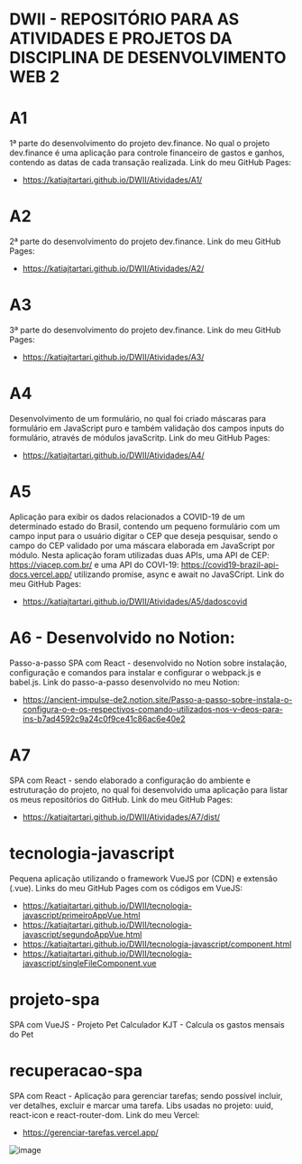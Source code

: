 # DWII - REPOSITÓRIO PARA AS ATIVIDADES E PROJETOS DA DISCIPLINA DE DESENVOLVIMENTO WEB 2


# A1
1ª parte do desenvolvimento do projeto dev.finance. No qual o projeto dev.finance é uma aplicação para controle financeiro de gastos e ganhos, contendo as datas de cada transação realizada.
Link do meu GitHub Pages: 
* https://katiajtartari.github.io/DWII/Atividades/A1/

# A2 
2ª parte do desenvolvimento do projeto dev.finance. 
Link do meu GitHub Pages: 
* https://katiajtartari.github.io/DWII/Atividades/A2/

# A3 
3ª parte do desenvolvimento do projeto dev.finance. 
Link do meu GitHub Pages: 
* https://katiajtartari.github.io/DWII/Atividades/A3/

# A4 
Desenvolvimento de um formulário, no qual foi criado máscaras para formulário em JavaScript puro e também validação dos campos inputs do formulário, através de módulos javaScritp.
Link do meu GitHub Pages: 
* https://katiajtartari.github.io/DWII/Atividades/A4/

# A5 
Aplicação para exibir os dados relacionados a COVID-19 de um determinado estado do Brasil, contendo um pequeno formulário com um campo input para o usuário digitar o CEP que deseja pesquisar, sendo o campo do CEP validado por uma máscara elaborada em JavaScript por módulo. Nesta aplicação foram utilizadas duas APIs, uma API de CEP: https://viacep.com.br/ e uma API do COVI-19: https://covid19-brazil-api-docs.vercel.app/ utilizando promise, async e await no JavaSCript.
Link do meu GitHub Pages: 
* https://katiajtartari.github.io/DWII/Atividades/A5/dadoscovid

# A6 - Desenvolvido no Notion:  
Passo-a-passo SPA com React - desenvolvido no Notion sobre instalação, configuração e comandos para instalar e configurar o webpack.js e babel.js. 
Link do passo-a-passo desenvolvido no meu Notion: 
* https://ancient-impulse-de2.notion.site/Passo-a-passo-sobre-instala-o-configura-o-e-os-respectivos-comando-utilizados-nos-v-deos-para-ins-b7ad4592c9a24c0f9ce41c86ac6e40e2

# A7 
SPA com React - sendo elaborado a configuração do ambiente e estruturação do projeto, no qual foi desenvolvido uma aplicação para listar os meus repositórios do GitHub. 
Link do meu GitHub Pages: 
* https://katiajtartari.github.io/DWII/Atividades/A7/dist/

# tecnologia-javascript 
Pequena aplicação utilizando o framework VueJS por (CDN) e extensão (.vue).
Links do meu GitHub Pages com os códigos em VueJS: 
* https://katiajtartari.github.io/DWII/tecnologia-javascript/primeiroAppVue.html  
* https://katiajtartari.github.io/DWII/tecnologia-javascript/segundoAppVue.html   
* https://katiajtartari.github.io/DWII/tecnologia-javascript/component.html   
* https://katiajtartari.github.io/DWII/tecnologia-javascript/singleFileComponent.vue

# projeto-spa
SPA com VueJS - Projeto Pet Calculador KJT - Calcula os gastos mensais do Pet

# recuperacao-spa
SPA com React - Aplicação para gerenciar tarefas; sendo possível incluir, ver detalhes, excluir e marcar uma tarefa.
Libs usadas no projeto: uuid, react-icon e react-router-dom.
Link do meu Vercel:
* https://gerenciar-tarefas.vercel.app/

![image](https://user-images.githubusercontent.com/70042571/149443487-07738c37-fd9f-4ed1-b586-c92c72fd7674.png)

